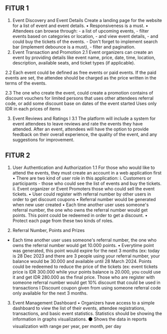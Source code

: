## FITUR 1

1. Event Discovery and Event Details
  Create a landing page for the website for a list of event and event details.
  • Responsiveness is a must.
  • Attendees can browse through:
                           - a list of upcoming events, 
                           - filter events based on categories or location, 
                           - and view event details, 
                           - and could buy the tickets of the events. 
                           - Don't forget to implement search bar (implement debounce is a must), 
                           - filter and pagination.
2. Event Transaction and Promotion
  2.1 Event organizers can create an event by providing details like event name, price, date, time, location, description, available seats, and ticket types (if applicable).

  2.2  Each event could be defined as free events or paid events. If the paid events are set, the attendee should be charged as the price written in the terms of the events.
  
  2.3 The one who create the event, could create a promotion contains of discount vouchers for limited persons that uses other attendees referral code, or add some discount base on dates of the event started Uses only IDR in each prices of items

3. Event Reviews and Ratings
I  3.1 The platform will include a system for event attendees to leave reviews and rate the events they have attended. After an event, attendees will have the option to provide feedback on their overall experience, the quality of the event, and any suggestions for improvement.

## FITUR 2

1. User Authentication and Authorization
1.1 For those who would like to attend the events, they must create an account in a web application first
    • There are two kind of user role in this application:
          i. Customers or participants - those who could see the list of events and buy the tickets.
          ii. Event organizer or Event Promoters those who could sell the event tickets. 
    • User could register with referral number by other users in order to get discount coupons 
    • Referral number would be generated when new user created
    • Each time another user uses someone's referral number, the one who owns the referral number would get points. This point could be redeemed in order to get a discount. 
    • Protect each page from these two kinds of roles.

2. Referral Number, Points and Prizes
-  Each time another user uses someone's referral number, the one who owns the referral number would get 10.000 points.
• Everytime point was generated, this point would expire for the next 3 months (ex: today is 28 Dec 2023 and there are 3 people using your referral number, your balance would be 30.000 and available until 28 March 2024.
Points could be redeemed to reduce the price of the tickets (ex: event tickets price is IDR 300.000 while your points balance is 20.000, you could use it and get IDR 280.000 as the final price.
Those who are register with someone referral number would get 10% discount that could be used in transactions I Discount coupon given from using someone referral code only available for the next 3 months.

3. Event Management Dashboard
• Organizers have access to a simple dashboard to view the list of their events, attendee registrations, transactions, and basic event statistics.
Statistics should be showing the information in graphs visualizations.
⚫ Shows the data in reports visualization with range per year, per month, per day